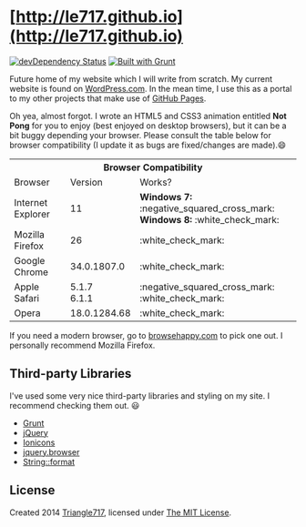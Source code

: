 # [http://le717.github.io](http://le717.github.io) #

[![devDependency Status](https://david-dm.org/le717/le717.github.io/dev-status.png?theme=shields.io)](https://david-dm.org/le717/le717.github.io#info=devDependencies) [![Built with Grunt](https://cdn.gruntjs.com/builtwith.png)](http://gruntjs.com/)

Future home of my website which I will write from scratch. My current website is found on [WordPress.com](http://Triangle717.WordPress.com). In the mean time, I use this as a portal to my other projects that make use of [GitHub Pages](http://pages.github.com).

Oh yea, almost forgot. I wrote an HTML5 and CSS3 animation entitled **Not Pong** for you to enjoy (best enjoyed on desktop browsers), but it can be
a bit buggy depending your browser. Please consult the table below for browser compatibility (I update it as bugs are fixed/changes are
made).:smile:

<table>
<tr>
<th colspan="3">Browser Compatibility</th>
</tr>
<tr>
<td>Browser</td>
<td>Version</td>
<td>Works?</td>
</tr>
<td>Internet Explorer</td>
<td>11</td>
<td>
<strong>Windows 7:</strong> :negative_squared_cross_mark:<br>
<strong>Windows 8:</strong> :white_check_mark:
</td>
</tr>
<tr>
<td>Mozilla Firefox</td>
<td>26</td>
<td>:white_check_mark:</td>
</tr>
<tr>
<td>Google Chrome</td>
<td>34.0.1807.0</td>
<td>:white_check_mark:</td>
</tr>
<tr>
<td>Apple Safari</td>
<td>5.1.7<br>6.1.1</td>
<td>:negative_squared_cross_mark:<br>:white_check_mark:
</td>
</tr>
<tr>
<td>Opera</td>
<td>18.0.1284.68</td>
<td>:white_check_mark:</td>
</tr>
</table>

If you need a modern browser, go to [browsehappy.com](http://browsehappy.com/) to pick one out. I personally recommend Mozilla Firefox.

## Third-party Libraries ##

I've used some very nice third-party libraries and styling on my site. I recommend checking them out. :smiley:

* [Grunt](http://gruntjs.com/)
* [jQuery](http://jquery.com/)
* [Ionicons](http://ionicons.com/)
* [jquery.browser](https://github.com/gabceb/jquery-browser-plugin/)
* [String::format](https://github.com/davidchambers/string-format/)

## License ##

Created 2014 [Triangle717](http://Triangle717.WordPress.com/), licensed under [The MIT License](License.md).

